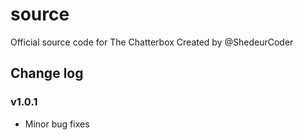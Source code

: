 # source
Official source code for The Chatterbox
Created by @ShedeurCoder
<br>
<h2>Change log</h2>
<h3>v1.0.1</h3>
<ul>
<li>Minor bug fixes</li>
</ul>
